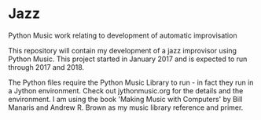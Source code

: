 # Jazz
Python Music work relating to development of automatic improvisation

This repository will contain my development of a jazz improvisor using Python Music. This project started in January 2017 and is expected to run through 2017 and 2018.

The Python files require the Python Music Library to run - in fact they run in a Jython environment. Check out jythonmusic.org for the details and the environment. I am using the book 'Making Music with Computers' by Bill Manaris and Andrew R. Brown as my music library reference and primer.
